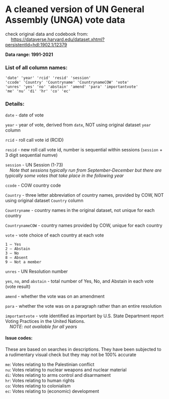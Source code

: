# A cleaned version of UN General Assembly (UNGA) vote data

check original data and codebook from:\
    &emsp; https://dataverse.harvard.edu/dataset.xhtml?persistentId=hdl:1902.1/12379

**Data range: 1991-2021**

### List of all column names:

```
'date' 'year' 'rcid' 'resid' 'session'
'ccode' 'Country' 'Countryname' 'CountrynameCOW' 'vote'
'unres' 'yes' 'no' 'abstain' 'amend' 'para' 'importantvote'
'me' 'nu' 'di' 'hr' 'co' 'ec'
```

### Details:

`date` - date of vote

`year` - year of vote, derived from `date`, NOT using original dataset `year` column

`rcid` - roll call vote id (RCID)

`resid` - new roll call vote id, number is sequential within sessions (`session` + 3 digit sequential numve)

`session` - UN Session (1-73)\
&emsp;*Note that sessions typically run from September-December but there are typically some votes that take place in the following year*

`ccode` - COW country code

`Country` - three letter abbreviation of country names, provided by COW, NOT using original dataset `Country` column

`Countryname` - country names in the original dataset, not unique for each country

`CountrynameCOW` - country names provided by COW, unique for each country

`vote` - vote choice of each country at each vote

    1 – Yes
    2 – Abstain
    3 – No
    8 – Absent
    9 – Not a member

`unres` - UN Resolution number

`yes`, `no`, and `abstain` - total number of Yes, No, and Abstain in each vote (vote result)

`amend` - whether the vote was on an amendment

`para` - whether the vote was on a paragraph rather than an entire resolution

`importantvote` - vote identified as important by U.S. State Department report Voting Practices in the United Nations.\
&emsp;*NOTE: not available for all years*

#### Issue codes:

These are based on searches in descriptions. They have been subjected to a rudimentary visual check but they may not be 100% accurate

`me`: Votes relating to the Palestinian conflict\
`nu`: Votes relating to nuclear weapons and nuclear material\
`di`: Votes relating to arms control and disarmament\
`hr`: Votes relating to human rights\
`co`: Votes relating to colonialism\
`ec`: Votes relating to (economic) development
